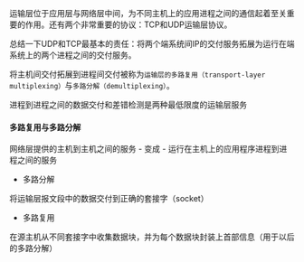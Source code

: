 运输层位于应用层与网络层中间，为不同主机上的应用进程之间的通信起着至关重要的作用。还有两个非常重要的协议：TCP和UDP运输层协议。

总结一下UDP和TCP最基本的责任：将两个端系统间IP的交付服务拓展为运行在端系统上的两个进程之间的交付服务。

将主机间交付拓展到进程间交付被称为`运输层的多路复用（transport-layer multiplexing）`与`多路分解（demultiplexing）`。

进程到进程之间的数据交付和差错检测是两种最低限度的运输层服务



#### 多路复用与多路分解

网络层提供的主机到主机之间的服务 - 变成 - 运行在主机上的应用程序进程到进程之间的服务

- 多路分解

将运输层报文段中的数据交付到正确的套接字（socket）

- 多路复用

在源主机从不同套接字中收集数据块，并为每个数据块封装上首部信息（用于以后的多路分解）